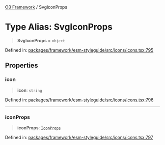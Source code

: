 [O3 Framework](../API.md) / SvgIconProps

# Type Alias: SvgIconProps

> **SvgIconProps** = `object`

Defined in: [packages/framework/esm-styleguide/src/icons/icons.tsx:795](https://github.com/openmrs/openmrs-esm-core/blob/main/packages/framework/esm-styleguide/src/icons/icons.tsx#L795)

## Properties

### icon

> **icon**: `string`

Defined in: [packages/framework/esm-styleguide/src/icons/icons.tsx:796](https://github.com/openmrs/openmrs-esm-core/blob/main/packages/framework/esm-styleguide/src/icons/icons.tsx#L796)

***

### iconProps

> **iconProps**: [`IconProps`](IconProps.md)

Defined in: [packages/framework/esm-styleguide/src/icons/icons.tsx:797](https://github.com/openmrs/openmrs-esm-core/blob/main/packages/framework/esm-styleguide/src/icons/icons.tsx#L797)
